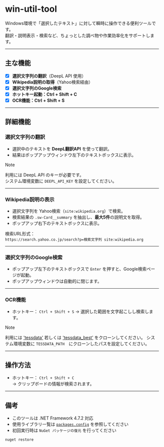 # win-util-tool

Windows環境で「選択したテキスト」に対して瞬時に操作できる便利ツールです。  
翻訳・説明表示・検索など、ちょっとした調べ物や作業効率化をサポートします。

---

## 主な機能

- [x] **選択文字列の翻訳**（DeepL API 使用）
- [x] **Wikipedia説明の取得**（Yahoo検索経由）
- [x] **選択文字列のGoogle検索**
- [x] **ホットキー起動：Ctrl + Shift + C**
- [x] **OCR機能：Ctrl + Shift + S**

---

## 詳細機能

### 選択文字列の翻訳

- 選択中のテキストを **DeepL翻訳API** を使って翻訳。
- 結果はポップアップウィンドウ左下のテキストボックスに表示。

> [!NOTE]
> 利用には DeepL API のキーが必要です。  
> システム環境変数に `DEEPL_API_KEY` を設定してください。

---

### Wikipedia説明の表示

- 選択文字列を Yahoo検索（`site:wikipedia.org`）で検索。
- 検索結果の `.sw-Card__summary` を抽出し、**最大5件**の説明文を取得。
- ポップアップ右下のテキストボックスに表示。

検索URL形式：  
`https://search.yahoo.co.jp/search?p=検索文字列 site:wikipedia.org`

---

### 選択文字列のGoogle検索

- ポップアップ左下のテキストボックスで `Enter` を押すと、Google検索ページが起動。
- ポップアップウィンドウは自動的に閉じます。

---

### OCR機能

- ホットキー： `Ctrl + Shift + S`
  -> 選択した範囲を文字起こしし検索します。
> [!NOTE]
> 利用には ['tessdata'](https://github.com/tesseract-ocr/tessdata) 若しくは ['tessdata_best'](https://github.com/tesseract-ocr/tessdata_best) をクローンしてください。
> システム環境変数に `TESSDATA_PATH`　にクローンしたパスを設定してください。

---

## 操作方法

- ホットキー： `Ctrl + Shift + C`  
  -> クリップボードの情報が検索されます。
  
---

## 備考

- このツールは .NET Framework 4.7.2 対応  
- 使用ライブラリ一覧は [`packages.config`](./win-util-tool/packages.config) を参照してください
- 初回実行時は `NuGet パッケージの復元` を行ってください

```bash
nuget restore
